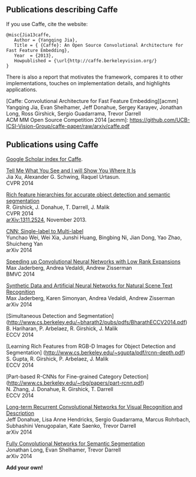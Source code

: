 ## Publications describing Caffe

If you use Caffe, cite the website:

```
@misc{Jia13caffe,
   Author = {Yangqing Jia},
   Title = { {Caffe}: An Open Source Convolutional Architecture for Fast Feature Embedding},
   Year  = {2013},
   Howpublished = {\url{http://caffe.berkeleyvision.org/}
}
```

There is also a report that motivates the framework, compares it to other implementations, touches on implementation details, and highlights applications.

[Caffe: Convolutional Architecture for Fast Feature Embedding][acmm]  
Yangqing Jia, Evan Shelhamer, Jeff Donahue, Sergey Karayev, Jonathan Long, Ross
Girshick, Sergio Guadarrama, Trevor Darrell  
ACM MM Open Source Competition 2014
[acmm]: https://github.com/UCB-ICSI-Vision-Group/caffe-paper/raw/arxiv/caffe.pdf

## Publications using Caffe

[Google Scholar index for Caffe](http://scholar.google.com/scholar?oi=bibs&hl=en&cites=17333247995453974016).

[Tell Me What You See and I will Show You Where It Is](http://pages.cs.wisc.edu/~jiaxu/projects/weak-label-seg/)  
Jia Xu, Alexander G. Schwing, Raquel Urtasun.   
CVPR 2014  

[Rich feature hierarchies for accurate object detection and semantic segmentation](http://www.cs.berkeley.edu/~rbg/papers/r-cnn-cvpr.pdf)  
R. Girshick, J. Donahue, T. Darrell, J. Malik  
CVPR 2014  
[arXiv:1311.2524](http://arxiv.org/abs/1310.1531), November 2013.

[CNN: Single-label to Multi-label](http://arxiv.org/abs/1406.5726)  
Yunchao Wei, Wei Xia, Junshi Huang, Bingbing Ni, Jian Dong, Yao Zhao, Shuicheng Yan  
arXiv 2014

[Speeding up Convolutional Neural Networks with Low Rank Expansions](http://arxiv.org/abs/1405.3866)  
Max Jaderberg, Andrea Vedaldi, Andrew Zisserman  
BMVC 2014

[Synthetic Data and Artificial Neural Networks for Natural Scene Text Recognition](http://arxiv.org/abs/1406.2227)  
Max Jaderberg, Karen Simonyan, Andrea Vedaldi, Andrew Zisserman  
arXiv 2014

[Simultaneous Detection and Segmentation] (http://www.cs.berkeley.edu/~bharath2/pubs/pdfs/BharathECCV2014.pdf)  
B. Hariharan, P. Arbelaez, R. Girshick, J. Malik  
ECCV 2014

[Learning Rich Features from RGB-D Images for Object Detection and Segmentation] (http://www.cs.berkeley.edu/~sgupta/pdf/rcnn-depth.pdf)  
S. Gupta, R. Girshick, P. Arbelaez, J. Malik  
ECCV 2014

[Part-based R-CNNs for Fine-grained Category Detection]
(http://www.cs.berkeley.edu/~rbg/papers/part-rcnn.pdf)  
N. Zhang, J. Donahue, R. Girshick, T. Darrell  
ECCV 2014

[Long-term Recurrent Convolutional Networks for Visual Recognition and Description](http://arxiv.org/abs/1411.4389v2)  
Jeff Donahue, Lisa Anne Hendricks, Sergio Guadarrama, Marcus Rohrbach, Subhashini Venugopalan, Kate Saenko, Trevor Darrell  
arXiv 2014

[Fully Convolutional Networks for Semantic Segmentation](http://arxiv.org/abs/1411.4038)  
Jonathan Long, Evan Shelhamer, Trevor Darrell  
arXiv 2014

**Add your own!**